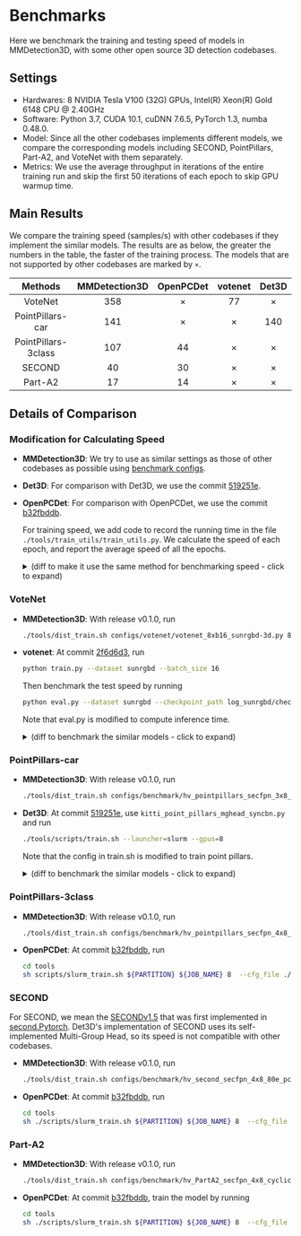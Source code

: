 # Benchmarks

Here we benchmark the training and testing speed of models in MMDetection3D,
with some other open source 3D detection codebases.

## Settings

- Hardwares: 8 NVIDIA Tesla V100 (32G) GPUs, Intel(R) Xeon(R) Gold 6148 CPU @ 2.40GHz
- Software: Python 3.7, CUDA 10.1, cuDNN 7.6.5, PyTorch 1.3, numba 0.48.0.
- Model: Since all the other codebases implements different models, we compare the corresponding models including SECOND, PointPillars, Part-A2, and VoteNet with them separately.
- Metrics: We use the average throughput in iterations of the entire training run and skip the first 50 iterations of each epoch to skip GPU warmup time.

## Main Results

We compare the training speed (samples/s) with other codebases if they implement the similar models. The results are as below, the greater the numbers in the table, the faster of the training process. The models that are not supported by other codebases are marked by `×`.

|       Methods       | MMDetection3D | OpenPCDet | votenet | Det3D |
| :-----------------: | :-----------: | :-------: | :-----: | :---: |
|       VoteNet       |      358      |     ×     |   77    |   ×   |
|  PointPillars-car   |      141      |     ×     |    ×    |  140  |
| PointPillars-3class |      107      |    44     |    ×    |   ×   |
|       SECOND        |      40       |    30     |    ×    |   ×   |
|       Part-A2       |      17       |    14     |    ×    |   ×   |

## Details of Comparison

### Modification for Calculating Speed

- __MMDetection3D__: We try to use as similar settings as those of other codebases as possible using [benchmark configs](https://github.com/open-mmlab/MMDetection3D/blob/main/configs/benchmark).

- __Det3D__: For comparison with Det3D, we use the commit [519251e](https://github.com/poodarchu/Det3D/tree/519251e72a5c1fdd58972eabeac67808676b9bb7).

- __OpenPCDet__: For comparison with OpenPCDet, we use the commit [b32fbddb](https://github.com/open-mmlab/OpenPCDet/tree/b32fbddbe06183507bad433ed99b407cbc2175c2).

  For training speed, we add code to record the running time in the file `./tools/train_utils/train_utils.py`. We calculate the speed of each epoch, and report the average speed of all the epochs.

  <details>
    <summary>
    (diff to make it use the same method for benchmarking speed - click to expand)
    </summary>

  ```diff
  diff --git a/tools/train_utils/train_utils.py b/tools/train_utils/train_utils.py
  index 91f21dd..021359d 100644
  --- a/tools/train_utils/train_utils.py
  +++ b/tools/train_utils/train_utils.py
  @@ -2,6 +2,7 @@ import torch
   import os
   import glob
   import tqdm
  +import datetime
   from torch.nn.utils import clip_grad_norm_


  @@ -13,7 +14,10 @@ def train_one_epoch(model, optimizer, train_loader, model_func, lr_scheduler, ac
       if rank == 0:
           pbar = tqdm.tqdm(total=total_it_each_epoch, leave=leave_pbar, desc='train', dynamic_ncols=True)

  +    start_time = None
       for cur_it in range(total_it_each_epoch):
  +        if cur_it > 49 and start_time is None:
  +            start_time = datetime.datetime.now()
           try:
               batch = next(dataloader_iter)
           except StopIteration:
  @@ -55,9 +59,11 @@ def train_one_epoch(model, optimizer, train_loader, model_func, lr_scheduler, ac
                   tb_log.add_scalar('learning_rate', cur_lr, accumulated_iter)
                   for key, val in tb_dict.items():
                       tb_log.add_scalar('train_' + key, val, accumulated_iter)
  +    endtime = datetime.datetime.now()
  +    speed = (endtime - start_time).seconds / (total_it_each_epoch - 50)
       if rank == 0:
           pbar.close()
  -    return accumulated_iter
  +    return accumulated_iter, speed


   def train_model(model, optimizer, train_loader, model_func, lr_scheduler, optim_cfg,
  @@ -65,6 +71,7 @@ def train_model(model, optimizer, train_loader, model_func, lr_scheduler, optim_
                   lr_warmup_scheduler=None, ckpt_save_interval=1, max_ckpt_save_num=50,
                   merge_all_iters_to_one_epoch=False):
       accumulated_iter = start_iter
  +    speeds = []
       with tqdm.trange(start_epoch, total_epochs, desc='epochs', dynamic_ncols=True, leave=(rank == 0)) as tbar:
           total_it_each_epoch = len(train_loader)
           if merge_all_iters_to_one_epoch:
  @@ -82,7 +89,7 @@ def train_model(model, optimizer, train_loader, model_func, lr_scheduler, optim_
                   cur_scheduler = lr_warmup_scheduler
               else:
                   cur_scheduler = lr_scheduler
  -            accumulated_iter = train_one_epoch(
  +            accumulated_iter, speed = train_one_epoch(
                   model, optimizer, train_loader, model_func,
                   lr_scheduler=cur_scheduler,
                   accumulated_iter=accumulated_iter, optim_cfg=optim_cfg,
  @@ -91,7 +98,7 @@ def train_model(model, optimizer, train_loader, model_func, lr_scheduler, optim_
                   total_it_each_epoch=total_it_each_epoch,
                   dataloader_iter=dataloader_iter
               )
  -
  +            speeds.append(speed)
               # save trained model
               trained_epoch = cur_epoch + 1
               if trained_epoch % ckpt_save_interval == 0 and rank == 0:
  @@ -107,6 +114,8 @@ def train_model(model, optimizer, train_loader, model_func, lr_scheduler, optim_
                   save_checkpoint(
                       checkpoint_state(model, optimizer, trained_epoch, accumulated_iter), filename=ckpt_name,
                   )
  +            print(speed)
  +    print(f'*******{sum(speeds) / len(speeds)}******')


   def model_state_to_cpu(model_state):
  ```

  </details>

### VoteNet

- __MMDetection3D__: With release v0.1.0, run

  ```bash
  ./tools/dist_train.sh configs/votenet/votenet_8xb16_sunrgbd-3d.py 8 --no-validate
  ```

- __votenet__: At commit [2f6d6d3](https://github.com/facebookresearch/votenet/tree/2f6d6d36ff98d96901182e935afe48ccee82d566), run

  ```bash
  python train.py --dataset sunrgbd --batch_size 16
  ```

  Then benchmark the test speed by running

  ```bash
  python eval.py --dataset sunrgbd --checkpoint_path log_sunrgbd/checkpoint.tar --batch_size 1 --dump_dir eval_sunrgbd --cluster_sampling seed_fps --use_3d_nms --use_cls_nms --per_class_proposal
  ```

  Note that eval.py is modified to compute inference time.

  <details>
  <summary>
  (diff to benchmark the similar models - click to expand)
  </summary>

  ```diff
  diff --git a/eval.py b/eval.py
    index c0b2886..04921e9 100644
    --- a/eval.py
    +++ b/eval.py
    @@ -10,6 +10,7 @@ import os
     import sys
     import numpy as np
     from datetime import datetime
    +import time
     import argparse
     import importlib
     import torch
    @@ -28,7 +29,7 @@ parser.add_argument('--checkpoint_path', default=None, help='Model checkpoint pa
     parser.add_argument('--dump_dir', default=None, help='Dump dir to save sample outputs [default: None]')
     parser.add_argument('--num_point', type=int, default=20000, help='Point Number [default: 20000]')
     parser.add_argument('--num_target', type=int, default=256, help='Point Number [default: 256]')
    -parser.add_argument('--batch_size', type=int, default=8, help='Batch Size during training [default: 8]')
    +parser.add_argument('--batch_size', type=int, default=1, help='Batch Size during training [default: 8]')
     parser.add_argument('--vote_factor', type=int, default=1, help='Number of votes generated from each seed [default: 1]')
     parser.add_argument('--cluster_sampling', default='vote_fps', help='Sampling strategy for vote clusters: vote_fps, seed_fps, random [default: vote_fps]')
     parser.add_argument('--ap_iou_thresholds', default='0.25,0.5', help='A list of AP IoU thresholds [default: 0.25,0.5]')
    @@ -132,6 +133,7 @@ CONFIG_DICT = {'remove_empty_box': (not FLAGS.faster_eval), 'use_3d_nms': FLAGS.
     # ------------------------------------------------------------------------- GLOBAL CONFIG END

     def evaluate_one_epoch():
    +    time_list = list()
         stat_dict = {}
         ap_calculator_list = [APCalculator(iou_thresh, DATASET_CONFIG.class2type) \
             for iou_thresh in AP_IOU_THRESHOLDS]
    @@ -144,6 +146,8 @@ def evaluate_one_epoch():

             # Forward pass
             inputs = {'point_clouds': batch_data_label['point_clouds']}
    +        torch.cuda.synchronize()
    +        start_time = time.perf_counter()
             with torch.no_grad():
                 end_points = net(inputs)

    @@ -161,6 +165,12 @@ def evaluate_one_epoch():

             batch_pred_map_cls = parse_predictions(end_points, CONFIG_DICT)
             batch_gt_map_cls = parse_groundtruths(end_points, CONFIG_DICT)
    +        torch.cuda.synchronize()
    +        elapsed = time.perf_counter() - start_time
    +        time_list.append(elapsed)
    +
    +        if len(time_list==200):
    +            print("average inference time: %4f"%(sum(time_list[5:])/len(time_list[5:])))
             for ap_calculator in ap_calculator_list:
                 ap_calculator.step(batch_pred_map_cls, batch_gt_map_cls)

  ```

### PointPillars-car

- __MMDetection3D__: With release v0.1.0, run

  ```bash
  ./tools/dist_train.sh configs/benchmark/hv_pointpillars_secfpn_3x8_100e_det3d_kitti-3d-car.py 8 --no-validate
  ```

- __Det3D__: At commit [519251e](https://github.com/poodarchu/Det3D/tree/519251e72a5c1fdd58972eabeac67808676b9bb7), use `kitti_point_pillars_mghead_syncbn.py` and run

  ```bash
  ./tools/scripts/train.sh --launcher=slurm --gpus=8
  ```

  Note that the config in train.sh is modified to train point pillars.

  <details>
  <summary>
  (diff to benchmark the similar models - click to expand)
  </summary>

  ```diff
  diff --git a/tools/scripts/train.sh b/tools/scripts/train.sh
  index 3a93f95..461e0ea 100755
  --- a/tools/scripts/train.sh
  +++ b/tools/scripts/train.sh
  @@ -16,9 +16,9 @@ then
   fi

   # Voxelnet
  -python -m torch.distributed.launch --nproc_per_node=8 ./tools/train.py examples/second/configs/  kitti_car_vfev3_spmiddlefhd_rpn1_mghead_syncbn.py --work_dir=$SECOND_WORK_DIR
  +# python -m torch.distributed.launch --nproc_per_node=8 ./tools/train.py examples/second/configs/  kitti_car_vfev3_spmiddlefhd_rpn1_mghead_syncbn.py --work_dir=$SECOND_WORK_DIR
   # python -m torch.distributed.launch --nproc_per_node=8 ./tools/train.py examples/cbgs/configs/  nusc_all_vfev3_spmiddleresnetfhd_rpn2_mghead_syncbn.py --work_dir=$NUSC_CBGS_WORK_DIR
   # python -m torch.distributed.launch --nproc_per_node=8 ./tools/train.py examples/second/configs/  lyft_all_vfev3_spmiddleresnetfhd_rpn2_mghead_syncbn.py --work_dir=$LYFT_CBGS_WORK_DIR

   # PointPillars
  -# python -m torch.distributed.launch --nproc_per_node=8 ./tools/train.py ./examples/point_pillars/configs/  original_pp_mghead_syncbn_kitti.py --work_dir=$PP_WORK_DIR
  +python -m torch.distributed.launch --nproc_per_node=8 ./tools/train.py ./examples/point_pillars/configs/  kitti_point_pillars_mghead_syncbn.py
  ```

  </details>

### PointPillars-3class

- __MMDetection3D__: With release v0.1.0, run

  ```bash
  ./tools/dist_train.sh configs/benchmark/hv_pointpillars_secfpn_4x8_80e_pcdet_kitti-3d-3class.py 8 --no-validate
  ```

- __OpenPCDet__: At commit [b32fbddb](https://github.com/open-mmlab/OpenPCDet/tree/b32fbddbe06183507bad433ed99b407cbc2175c2), run

  ```bash
  cd tools
  sh scripts/slurm_train.sh ${PARTITION} ${JOB_NAME} 8  --cfg_file ./cfgs/kitti_models/pointpillar.yaml --batch_size 32  --workers 32 --epochs 80
  ```

### SECOND

For SECOND, we mean the [SECONDv1.5](https://github.com/traveller59/second.pytorch/blob/master/second/configs/all.fhd.config) that was first implemented in [second.Pytorch](https://github.com/traveller59/second.pytorch). Det3D's implementation of SECOND uses its self-implemented Multi-Group Head, so its speed is not compatible with other codebases.

- __MMDetection3D__: With release v0.1.0, run

  ```bash
  ./tools/dist_train.sh configs/benchmark/hv_second_secfpn_4x8_80e_pcdet_kitti-3d-3class.py 8 --no-validate
  ```

- __OpenPCDet__: At commit [b32fbddb](https://github.com/open-mmlab/OpenPCDet/tree/b32fbddbe06183507bad433ed99b407cbc2175c2), run

  ```bash
  cd tools
  sh ./scripts/slurm_train.sh ${PARTITION} ${JOB_NAME} 8  --cfg_file ./cfgs/kitti_models/second.yaml --batch_size 32  --workers 32 --epochs 80
  ```

### Part-A2

- __MMDetection3D__: With release v0.1.0, run

  ```bash
  ./tools/dist_train.sh configs/benchmark/hv_PartA2_secfpn_4x8_cyclic_80e_pcdet_kitti-3d-3class.py 8 --no-validate
  ```

- __OpenPCDet__: At commit [b32fbddb](https://github.com/open-mmlab/OpenPCDet/tree/b32fbddbe06183507bad433ed99b407cbc2175c2), train the model by running

  ```bash
  cd tools
  sh ./scripts/slurm_train.sh ${PARTITION} ${JOB_NAME} 8  --cfg_file ./cfgs/kitti_models/PartA2.yaml --batch_size 32 --workers 32 --epochs 80
  ```
